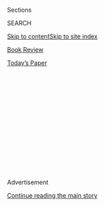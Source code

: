 <div id="app">

<div>

<div>

<div>

<div class="NYTAppHideMasthead css-1q2w90k e1suatyy0">

<div class="section css-ui9rw0 e1suatyy2">

<div class="css-eph4ug er09x8g0">

<div class="css-6n7j50">

</div>

<span class="css-1dv1kvn">Sections</span>

<div class="css-10488qs">

<span class="css-1dv1kvn">SEARCH</span>

</div>

[Skip to content](#site-content)[Skip to site index](#site-index)

</div>

<div id="masthead-section-label" class="css-1wr3we4 eaxe0e00">

[Book
Review](https://www.nytimes.com/section/books/review)

</div>

<div class="css-10698na e1huz5gh0">

</div>

</div>

<div id="masthead-bar-one" class="section hasLinks css-15hmgas e1csuq9d3">

<div class="css-uqyvli e1csuq9d0">

</div>

<div class="css-1uqjmks e1csuq9d1">

</div>

<div class="css-9e9ivx">

[](https://myaccount.nytimes.com/auth/login?response_type=cookie&client_id=vi)

</div>

<div class="css-1bvtpon e1csuq9d2">

[Today’s
Paper](https://www.nytimes.com/section/todayspaper)

</div>

</div>

</div>

</div>

<div data-aria-hidden="false">

<div id="site-content" data-role="main">

<div>

<div class="css-1aor85t" style="opacity:0.000000001;z-index:-1;visibility:hidden">

<div class="css-1hqnpie">

<div class="css-epjblv">

<span class="css-17xtcya">[Book
Review](/section/books/review)</span><span class="css-x15j1o">|</span><span class="css-fwqvlz">What
Do America’s Racial Problems Have in Common With India and Nazi
Germany?</span>

</div>

<div class="css-k008qs">

<div class="css-1iwv8en">

<span class="css-18z7m18"></span>

<div>

</div>

</div>

<span class="css-1n6z4y">https://nyti.ms/31k0dDZ</span>

<div class="css-1705lsu">

<div class="css-4xjgmj">

<div class="css-4skfbu" data-role="toolbar" data-aria-label="Social Media Share buttons, Save button, and Comments Panel with current comment count" data-testid="share-tools">

  - 
  - 
  - 
  - 
    
    <div class="css-6n7j50">
    
    </div>

  - 

</div>

</div>

</div>

</div>

</div>

</div>

<div id="NYT_TOP_BANNER_REGION" class="css-13pd83m">

</div>

<div id="top-wrapper" class="css-1sy8kpn">

<div id="top-slug" class="css-l9onyx">

Advertisement

</div>

[Continue reading the main
story](#after-top)

<div class="ad top-wrapper" style="text-align:center;height:100%;display:block;min-height:250px">

<div id="top" class="place-ad" data-position="top" data-size-key="top">

</div>

</div>

<div id="after-top">

</div>

</div>

<div id="sponsor-wrapper" class="css-1hyfx7x">

<div id="sponsor-slug" class="css-19vbshk">

Supported by

</div>

[Continue reading the main
story](#after-sponsor)

<div id="sponsor" class="ad sponsor-wrapper" style="text-align:center;height:100%;display:block">

</div>

<div id="after-sponsor">

</div>

</div>

nonfiction

<div class="css-1vkm6nb ehdk2mb0">

# What Do America’s Racial Problems Have in Common With India and Nazi Germany?

</div>

<div class="css-79elbk" data-testid="photoviewer-wrapper">

<div class="css-z3e15g" data-testid="photoviewer-wrapper-hidden">

</div>

<div class="css-1a48zt4 ehw59r15" data-testid="photoviewer-children">

![<span class="css-cnj6d5 e1z0qqy90" itemprop="copyrightHolder"><span class="css-1ly73wi e1tej78p0">Credit...</span><span><span>Jamiel
Law</span></span></span>](https://static01.nyt.com/images/2020/08/09/books/review/09Appiah-COVER-Sub01/09Appiah-COVER-Sub01-articleLarge.jpg?quality=75&auto=webp&disable=upscale)

</div>

</div>

<div class="css-170u9t6">

<div class="css-u7fh8e">

<div class="css-79elbk">

Buy Book<span data-aria-hidden="true">
    ▾</span>

  - [Amazon](https://www.amazon.com/gp/search?index=books&tag=NYTBSREV-20&field-keywords=Caste+Isabel+Wilkerson)
  - [Apple
    Books](https://du-gae-books-dot-nyt-du-prd.appspot.com/buy?title=Caste&author=Isabel+Wilkerson)
  - [Barnes and
    Noble](https://www.anrdoezrs.net/click-7990613-11819508?url=https%3A%2F%2Fwww.barnesandnoble.com%2Fw%2F%3Fean%3D9780593230251)
  - [Books-A-Million](https://www.anrdoezrs.net/click-7990613-35140?url=https%3A%2F%2Fwww.booksamillion.com%2Fp%2FCaste%2FIsabel%2BWilkerson%2F9780593230251)
  - [Bookshop](https://bookshop.org/a/3546/9780593230251)
  - [Indiebound](https://www.indiebound.org/book/9780593230251?aff=NYT)

</div>

When you purchase an independently reviewed book through our site, we
earn an affiliate commission.

</div>

</div>

<div class="css-xt80pu e12qa4dv0">

<div class="css-18e8msd">

<div class="css-vp77d3 epjyd6m0">

<div class="css-1baulvz">

By <span class="css-1baulvz last-byline" itemprop="name">Kwame Anthony
Appiah</span>

</div>

</div>

  - Aug. 4, 2020, <span class="css-epvm6">5:00 a.m.
    ET</span>

  - 
    
    <div class="css-4xjgmj">
    
    <div class="css-d8bdto" data-role="toolbar" data-aria-label="Social Media Share buttons, Save button, and Comments Panel with current comment count" data-testid="share-tools">
    
      - 
      - 
      - 
      - 
        
        <div class="css-6n7j50">
        
        </div>
    
      - 
    
    </div>
    
    </div>

</div>

</div>

<div class="section meteredContent css-1r7ky0e" name="articleBody" itemprop="articleBody">

<div class="css-1fanzo5 StoryBodyCompanionColumn">

<div class="css-53u6y8">

**CASTE**  
**The Origins of Our Discontents**  
By Isabel Wilkerson

Almost three decades ago, when she was a national correspondent for this
newspaper, Isabel Wilkerson set out to write a piece about Chicago’s
“Magnificent Mile,” an upscale commercial stretch where some New York
retailers were planning to open branches. When the last of her interview
subjects arrived at his showroom, where she was waiting patiently, she
tried to introduce herself. But the man, looking harried, brushed past
her. He didn’t have time to talk, he said. He was running late for an
important appointment with a New York Times reporter. After Wilkerson
explained that she was the reporter in question, the man asked her to
produce identification, and even then he turned her away, doubtful that
the Black woman in front of him could be the Times reporter of that
name. Recalling the incident in “Caste: The Origins of Our Discontents,”
Wilkerson writes mordantly, “This was the first time I had ever been
accused of impersonating myself.”

Conversations about race in America have reached fever pitch. We hear
talk of white privilege and fragility, of implicit bias, of racism in
structural and systemic varieties. There are loud and urgent calls for
racial justice, and many Americans of all races seem to agree that what
W. E. B. Du Bois, more than a century ago, termed “the problem of the
color line” remains a troubling feature of this country now. From
listening in on today’s conversations, the only uncontroversial
conclusion one can arrive at is that the effects of race in America, as
elsewhere in the world, are complicated and continuing.

Sometimes, when we’re faced with a perplexing, manifold social reality,
it can help to have a compact theory. That’s the task Wilkerson has set
herself here, surveying our jostling ideas about the relation of
African-Americans to European-Americans. Our racial order, she argues,
is a system of caste — a hierarchical structure of hereditary status.

Wilkerson, a Pulitzer Prize-winning journalist and the author of a
marvelous chronicle of the Great Migration titled “[The Warmth of Other
Suns](https://www.nytimes.com/2010/09/09/books/09wilkerson.html?searchResultPosition=4https://www.nytimes.com/2010/09/05/books/review/Oshinsky-t.html?searchResultPosition=18),”
is an elegant and persuasive writer. She has, in particular, a masterly
command of the complex extended metaphor — as when, at the start of the
book, she analogizes the regular return of “hatred and tribalism” in
societies to the anthrax released from the Siberian permafrost by the
summer’s heat in 2016, entering the air as virulent as it was when
consigned to the earth during World War II. Indeed, the book is itself
devoted to an extended analogy: She wants us to see America’s enduring
resistance to Black equality through the prism of the caste system of
India. In a secondary line of analysis, she notes that the Nazis’
anti-Semitic regime borrowed ideas and practices from the legal
structures created in the Jim Crow South and invites us to see, in some
of the horrors of the Holocaust, echoes of America’s caste order.

</div>

</div>

<div class="css-1fanzo5 StoryBodyCompanionColumn">

<div class="css-53u6y8">

An analogy seeks to illuminate one thing by showing what it has in
common with something else. Of course, as Bishop Butler sagely observed
a couple of centuries ago, “Every thing is what it is, and not another
thing.” Race is and is not like Indian caste. The anti-Semitism of the
Nazis is and is not like American anti-Black racism. And the story of
race in America as a kind of caste system requires Wilkerson to tell us
a great deal about caste in modern India — with the Dalits as
“outcastes” in relation to the main system of the priests, rulers,
merchants and tradesmen — while inevitably stinting on its complexity.
The analogy nevertheless offers potent illumination.

</div>

</div>

<div class="css-79elbk" data-testid="photoviewer-wrapper">

<div class="css-z3e15g" data-testid="photoviewer-wrapper-hidden">

</div>

<div class="css-1a48zt4 ehw59r15" data-testid="photoviewer-children">

![<span class="css-16f3y1r e13ogyst0" data-aria-hidden="true">B.R.
Ambedkar, the intellectual leader of the Dalit Buddhist movement, which
organized India’s so-called untouchables. Ambedkar wrote to W.E.B. Du
Bois in 1946, “There is so much similarity between the position of the
untouchables in India and of the position of the Negroes in
America.”</span><span class="css-cnj6d5 e1z0qqy90" itemprop="copyrightHolder"><span class="css-1ly73wi e1tej78p0">Credit...</span><span>Margaret
Bourke-White/The LIFE Picture Collection, via Getty
Images</span></span>](https://static01.nyt.com/images/2020/08/09/books/review/09Appiah-jp/09Appiah-jp-articleLarge.jpg?quality=75&auto=webp&disable=upscale)

</div>

</div>

<div class="css-1fanzo5 StoryBodyCompanionColumn">

<div class="css-53u6y8">

In fact, you could say that the analogy with race is built into the very
origins of the idea of caste. As Wilkerson points out, when the
Portuguese first used their word “casta” to describe Indian social
structure, they were repurposing a term that had been applied in the
Iberian Peninsula to lineages of people defined by descent. (The word
shares its etymology with “chaste,” because a pure lineage was defined
as breeding only within the group.) If race is like caste, perhaps that
is because the concept of caste descends, originally, from that of race.

Certainly the race-as-caste model has an eminent scholarly history. Back
in the 1930s, Lloyd Warner, then a professor of anthropology and
sociology at the University of Chicago, introduced a caste-and-class
diagram that became foundational to much American social science on the
subject of race. His student Allison Davis, who was one of the
pre-eminent African-American social scientists of the mid-20th century
(and who, along with his wife, Elizabeth, gets a chapter in this book),
co-wrote a classic work about race in a Southern town titled “Deep
South: A Social Anthropological Study of Caste and Class” and published
in 1941. People on the subcontinent recognized the commonalities, too.
Wilkerson tells us that B. R. Ambedkar, an intellectual leader of the
Dalit Buddhist movement, which organized India’s so-called untouchables
and sought what he famously called “the annihilation of caste,” wrote to
Du Bois in 1946, “There is so much similarity between the position of
the untouchables in India and of the position of the Negroes in
America.”

In chapter after chapter, Wilkerson brings out suggestive similarities
in the treatment of Dalits in India, African-Americans in the United
States and Jews in Nazi Germany. Lower-caste members are dehumanized and
stigmatized, kept in their place through cruelty and terror, and
forbidden to intermarry with members of the higher castes. Privileges
are arrogated to the high caste. Pollution comes from contact with the
low caste. When, in the 1960s, a Black civil rights activist sought to
“integrate” a pool by swimming a lap, Wilkerson tells us, it was
subsequently drained and entirely refilled to appease its white users.

</div>

</div>

<div class="css-1fanzo5 StoryBodyCompanionColumn">

<div class="css-53u6y8">

What distinguishes Wilkerson is her grasp of the power of individual
narratives to illustrate such general ideas, allowing her to tell us
what these abstract notions have meant in the lived experience of
ordinary people both of the higher castes (white Americans, Brahmins and
“Aryan” Germans) and of the lowest (African-Americans, Dalits and Jews).
The dexterity with which she combines larger historical descriptions
with vignettes from particular lives, recounted with the skill of a
veteran reporter, will be familiar to readers of “The Warmth of Other
Suns.”

Any theoretical model is like a camera that brings a view of its subject
into sharp focus while leaving other features of the landscape blurred
or out of the frame. Its value comes from what, given its focal
distance, it is able to capture. For Wilkerson, the power of the caste
model is that it situates race as merely its “faithful servant,” and
overt racism as merely a subset of its malign workings. In her account,
the retailer who is certain that a Black woman cannot be the Times
reporter scheduled to interview him may be “casteist” — invested in or
content with the hierarchy — without necessarily being racist, in the
sense of having antipathy toward members of the stigmatized race.

At the same time, a focus on social status can blur the economic story —
the way [Black material
disadvantage](https://www.nytimes.com/interactive/2019/08/14/magazine/racial-wealth-gap.html)
is perpetuated through disparities in human and financial capital, as
measured by income, wealth and education. Wilkerson complains about the
way “news outlets feed audiences a diet of inner-city crime and poverty
so out of proportion to the numbers,” given that only 22 percent of
African-Americans live in poverty. But should the media focus less on
that economic disadvantage? The average white family, according to the
Brookings Institution, has a [net worth that’s nearly 10 times as
great](https://www.brookings.edu/blog/up-front/2020/02/27/examining-the-black-white-wealth-gap/)
as that of the average Black family. Wilkerson mentions the role of the
Federal Housing Administration’s denial of mortgages to Blacks and its
insistence on segregation in generating these disparities. But she
doesn’t follow Allison Davis’s example and attend to the intertwining
of class and caste. The place of Black workers in the American economy
is surely part of the racial story, and it’s notable that the word
“capitalism” doesn’t appear in Wilkerson’s book. Low-status jobs are
generally low-income jobs; both income and status matter. Nor can we
turn to the caste model in explaining the centrality of Black people to
American popular culture.

Still, “Caste” will spur readers to think and to feel in equal measure.
Its vivid stories about the mistreatment of Black Americans by
government and law and in everyday social life — from the violence of
the slave plantation to the terror of lynchings to the routines of
discourtesy and worse that are still a common experience for so many —
retain their ability to appall and unsettle, to prompt flashes of
indignation and moments of sorrow. The result is a book that is at once
beautifully written and painful to read. Many Black Americans, I wager,
will find little about our country to surprise them here, though there
will be much to interest them in seeing America’s race problem situated
within a global context. If Americans who are not Black fail to
recognize our country in this careful indictment, however, they should
probably ask themselves whether Wilkerson is showing them truths they
need to face up to. And we do need to face up to them if we are to bring
the hopes for racial justice echoing in our streets closer to reality —
and advance the hard work of annihilating caste.

</div>

</div>

</div>

<div>

</div>

<div>

</div>

<div>

</div>

<div>

<div id="bottom-wrapper" class="css-1ede5it">

<div id="bottom-slug" class="css-l9onyx">

Advertisement

</div>

[Continue reading the main
story](#after-bottom)

<div id="bottom" class="ad bottom-wrapper" style="text-align:center;height:100%;display:block;min-height:90px">

</div>

<div id="after-bottom">

</div>

</div>

</div>

</div>

</div>

## Site Index

<div>

</div>

## Site Information Navigation

  - [© <span>2020</span> <span>The New York Times
    Company</span>](https://help.nytimes.com/hc/en-us/articles/115014792127-Copyright-notice)

<!-- end list -->

  - [NYTCo](https://www.nytco.com/)
  - [Contact
    Us](https://help.nytimes.com/hc/en-us/articles/115015385887-Contact-Us)
  - [Work with us](https://www.nytco.com/careers/)
  - [Advertise](https://nytmediakit.com/)
  - [T Brand Studio](http://www.tbrandstudio.com/)
  - [Your Ad
    Choices](https://www.nytimes.com/privacy/cookie-policy#how-do-i-manage-trackers)
  - [Privacy](https://www.nytimes.com/privacy)
  - [Terms of
    Service](https://help.nytimes.com/hc/en-us/articles/115014893428-Terms-of-service)
  - [Terms of
    Sale](https://help.nytimes.com/hc/en-us/articles/115014893968-Terms-of-sale)
  - [Site
    Map](https://spiderbites.nytimes.com)
  - [Help](https://help.nytimes.com/hc/en-us)
  - [Subscriptions](https://www.nytimes.com/subscription?campaignId=37WXW)

</div>

</div>

</div>

</div>
